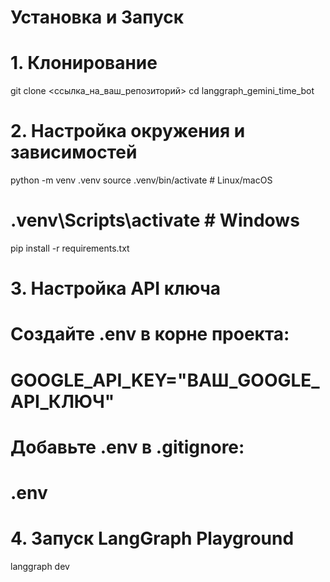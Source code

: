 # Установка и Запуск

# 1. Клонирование
git clone <ссылка_на_ваш_репозиторий>
cd langgraph_gemini_time_bot

# 2. Настройка окружения и зависимостей
python -m venv .venv
source .venv/bin/activate  # Linux/macOS
# .venv\Scripts\activate    # Windows
pip install -r requirements.txt

# 3. Настройка API ключа
# Создайте .env в корне проекта:
# GOOGLE_API_KEY="ВАШ_GOOGLE_API_КЛЮЧ"
# Добавьте .env в .gitignore:
# .env

# 4. Запуск LangGraph Playground
langgraph dev